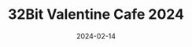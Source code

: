 ---
title: 32Bit Valentine Cafe 2024
description: Archive of submissions for the 32bitcafe 2024 Valentines event
url: https://tilde.32bit.cafe/~ribose/events/valentines2024/
date: 2024-02-14
rss: true
tags:
    - 32bitcafe
    - submissions
    - archive
    - valentines
---